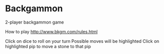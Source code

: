 # Backgammon
2-player backgammon game 

How to play
http://www.bkgm.com/rules.html 

Click on dice to roll on your turn
Possible moves will be highlighted
Click on highlighted pip to move a stone to that pip

